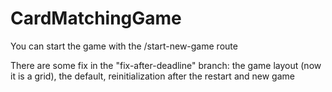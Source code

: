 # CardMatchingGame

You can start the game with the /start-new-game route

There are some fix in the "fix-after-deadline" branch: the game layout (now it is a grid), the default, reinitialization after the restart and new game
